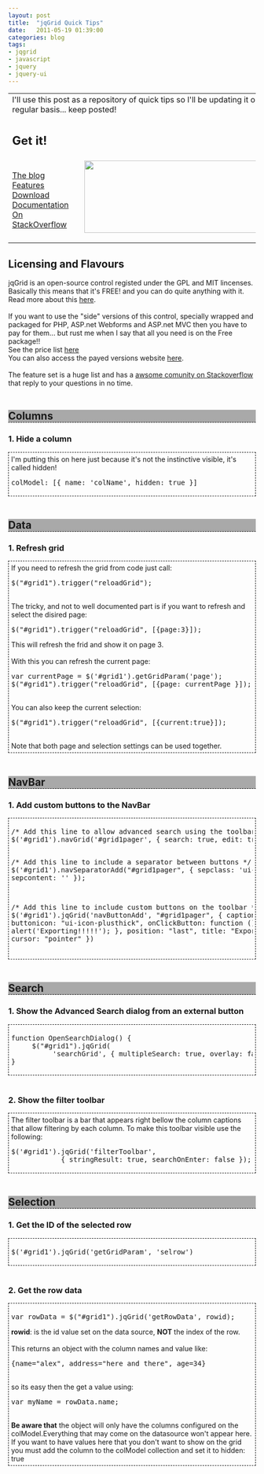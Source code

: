```yaml
---
layout: post
title:  "jqGrid Quick Tips"
date:   2011-05-19 01:39:00
categories: blog
tags:
- jqgrid
- javascript
- jquery
- jquery-ui
---
```


<table cellpadding="0" cellspacing="0"><tbody>
<tr><td colspan="2&quot;">I'll use this post as a repository of quick tips so I'll be updating it on a regular basis... keep posted!</td></tr>
<tr> <td colspan="2"><h2>
Get it!</h2>
</td> </tr>
<tr> <td style="vertical-align: top;"><br />
<a href="http://www.trirand.com/blog/">The blog</a><br />
<a href="http://www.trirand.com/jqgridwiki/doku.php?id=wiki:features">Features</a><br />
<a href="http://www.trirand.com/blog/?page_id=6">Download</a><br />
<a href="http://www.trirand.com/jqgridwiki/doku.php?id=wiki:jqgriddocs">Documentation</a><br />
<a href="http://stackoverflow.com/questions/tagged/jqgrid">On StackOverflow</a></td> <td><a href="http://www.trirand.com/jqgridwiki/lib/exe/fetch.php?cache=&amp;media=wiki:celledit.png" imageanchor="1" style="clear: right; float: right; margin-bottom: 1em; margin-left: 1em;"><img border="0" src="http://www.trirand.com/jqgridwiki/lib/exe/fetch.php?cache=&amp;media=wiki:celledit.png" height="147" width="400" /></a></td> </tr>
</tbody></table>
<h2>
Licensing and Flavours</h2>
jqGrid is an open-source control registed under the GPL and MIT lincenses.<br />
Basically this means that it's FREE! and you can do quite anything with it.<br />
Read more about this <a href="http://www.trirand.com/blog/?page_id=154">here</a>.<br />
<br />
If you want to use the "side" versions of this control, specially wrapped and packaged for PHP, ASP.net Webforms and ASP.net MVC then you have to pay for them... but rust me when I say that all you need is on the Free package!!<br />
See the price list <a href="http://www.trirand.net/licensing.aspx">here</a><br />
You can also access the payed versions website <a href="http://www.trirand.net/">here</a>.<br />
<br />
The feature set is a huge list and has a <a href="http://stackoverflow.com/questions/tagged/jqgrid">awsome comunity on Stackoverflow</a> that reply to your questions in no time.<br />
<br />
<h2 style="background-color: darkgrey; border-bottom: 1px dashed #000; margin-bottom: 15px; width: 100%;">
Columns</h2>
<h3>
1. Hide a column</h3>
<div style="border: dashed 1px #000; padding: 5px;">
I'm putting this on here just because it's not the instinctive visible, it's called hidden!<br />
<pre class="brush:js">colModel: [{ name: 'colName', hidden: true }]
</pre>
</div>
<br />
<h2 style="background-color: darkgrey; border-bottom: 1px dashed #000; margin-bottom: 15px; width: 100%;">
Data</h2>
<h3>
1. Refresh grid</h3>
<div style="border: dashed 1px #000; padding: 5px;">
If you need to refresh the grid from code just call:<br />
<pre class="brush:js">$("#grid1").trigger("reloadGrid");
</pre>
<br />
The tricky, and not to well documented part is if you want to refresh and select the disired page:<br />
<pre class="brush:js">$("#grid1").trigger("reloadGrid", [{page:3}]);</pre>
This will refresh the frid and show it on page 3.<br />
<br />
With this you can refresh the current page:<br />
<pre class="brush:js">var currentPage = $('#grid1').getGridParam('page');
$("#grid1").trigger("reloadGrid", [{page: currentPage }]);
</pre>
<br />
You can also keep the current selection:<br />
<pre class="brush:js">$("#grid1").trigger("reloadGrid", [{current:true}]);</pre>
<br />
Note that both page and selection settings can be used together.</div>
<br />
<h2 style="background-color: darkgrey; border-bottom: 1px dashed #000; margin-bottom: 15px; width: 100%;">
NavBar</h2>
<h3>
1. Add custom buttons to the NavBar</h3>
<div style="border: dashed 1px #000; padding: 5px;">
<pre class="brush:js">/* Add this line to allow advanced search using the toolbar button */
$('#grid1').navGrid('#grid1pager', { search: true, edit: true, add: true, del: true }, {}, {}, {}, { closeOnEscape: true, multipleSearch: true, closeAfterSearch: true });

/* Add this line to include a separator between buttons */
$('#grid1').navSeparatorAdd("#grid1pager", { sepclass: 'ui-separator', sepcontent: '' });

/* Add this line to include custom buttons on the toolbar */
$('#grid1').jqGrid('navButtonAdd', "#grid1pager", { caption: "", buttonicon: "ui-icon-plusthick", onClickButton: function () { alert('Exporting!!!!!'); }, position: "last", title: "Export to Excel", cursor: "pointer" })
</pre>
</div>
<br />
<h2 style="background-color: darkgrey; border-bottom: 1px dashed #000; margin-bottom: 15px; width: 100%;">
Search</h2>
<h3>
1. Show the Advanced Search dialog from an external button</h3>
<div style="border: dashed 1px #000; padding: 5px;">
<pre class="brush:js">function OpenSearchDialog() {
     $("#grid1").jqGrid(
          'searchGrid', { multipleSearch: true, overlay: false });
}
</pre>
</div>
<br />
<h3>
2. Show the filter toolbar</h3>
<div style="border: dashed 1px #000; padding: 5px;">
The filter toolbar is a bar that appears right bellow the column captions that allow filtering by each column. To make this toolbar visible use the following:<br />
<pre class="brush:js">$('#grid1').jqGrid('filterToolbar', 
            { stringResult: true, searchOnEnter: false });
</pre>
</div>
<br />
<h2 style="background-color: darkgrey; border-bottom: 1px dashed #000; margin-bottom: 15px; width: 100%;">
Selection</h2>
<h3>
1. Get the ID of the selected row</h3>
<div style="border: dashed 1px #000; padding: 5px;">
<pre class="brush:js">$('#grid1').jqGrid('getGridParam', 'selrow')
</pre>
</div>
<br />
<h3>
2. Get the row data</h3>
<div style="border: dashed 1px #000; padding: 5px;">
<pre class="brush:js">var rowData = $("#grid1").jqGrid('getRowData', rowid);
</pre>
<b>rowid</b>: is the id value set on the data source, <b>NOT</b> the index of the row.<br />
<br />
This returns an object with the column names and value like:<br />
<pre class="brush:js">{name="alex", address="here and there", age=34}
</pre>
<br />
so its easy then the get a value using:<br />
<pre class="brush:js">var myName = rowData.name;
</pre>
<br />
<b>Be aware that</b> the object will only have the columns configured on the colModel.Everything that may come on the datasource won't appear here.<br />
If you want to have values here that you don't want to show on the grid you must add the column to the colModel collection and set it to hidden: true</div>
